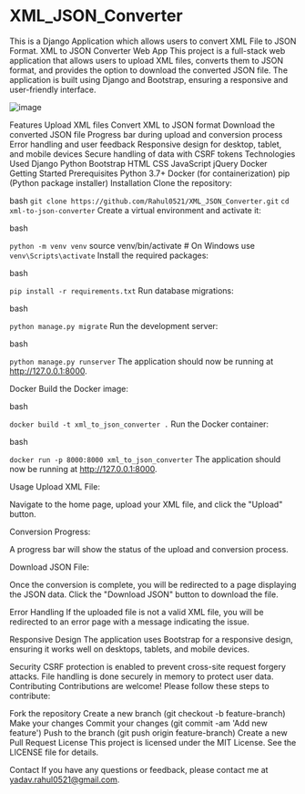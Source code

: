 # XML_JSON_Converter
This is a Django Application which allows users to convert XML File to JSON Format.
XML to JSON Converter Web App
This project is a full-stack web application that allows users to upload XML files, converts them to JSON format, and provides the option to download the converted JSON file. The application is built using Django and Bootstrap, ensuring a responsive and user-friendly interface.

![image](https://github.com/Rahul0521/XML_JSON_Converter/assets/38578247/380b388c-750d-4a70-a93c-431987e66b21)

Features
Upload XML files
Convert XML to JSON format
Download the converted JSON file
Progress bar during upload and conversion process
Error handling and user feedback
Responsive design for desktop, tablet, and mobile devices
Secure handling of data with CSRF tokens
Technologies Used
Django
Python
Bootstrap
HTML
CSS
JavaScript
jQuery
Docker
Getting Started
Prerequisites
Python 3.7+
Docker (for containerization)
pip (Python package installer)
Installation
Clone the repository:

bash
```git clone https://github.com/Rahul0521/XML_JSON_Converter.git```
```cd xml-to-json-converter```
Create a virtual environment and activate it:

bash

```python -m venv venv```
source venv/bin/activate  # On Windows use `venv\Scripts\activate`
Install the required packages:

bash

```pip install -r requirements.txt```
Run database migrations:

bash

```python manage.py migrate```
Run the development server:

bash

```python manage.py runserver```
The application should now be running at http://127.0.0.1:8000.

Docker
Build the Docker image:

bash

```docker build -t xml_to_json_converter .```
Run the Docker container:

bash

```docker run -p 8000:8000 xml_to_json_converter```
The application should now be running at http://127.0.0.1:8000.

Usage
Upload XML File:

Navigate to the home page, upload your XML file, and click the "Upload" button.

Conversion Progress:

A progress bar will show the status of the upload and conversion process.

Download JSON File:

Once the conversion is complete, you will be redirected to a page displaying the JSON data. Click the "Download JSON" button to download the file.

Error Handling
If the uploaded file is not a valid XML file, you will be redirected to an error page with a message indicating the issue.

Responsive Design
The application uses Bootstrap for a responsive design, ensuring it works well on desktops, tablets, and mobile devices.

Security
CSRF protection is enabled to prevent cross-site request forgery attacks.
File handling is done securely in memory to protect user data.
Contributing
Contributions are welcome! Please follow these steps to contribute:

Fork the repository
Create a new branch (git checkout -b feature-branch)
Make your changes
Commit your changes (git commit -am 'Add new feature')
Push to the branch (git push origin feature-branch)
Create a new Pull Request
License
This project is licensed under the MIT License. See the LICENSE file for details.

Contact
If you have any questions or feedback, please contact me at yadav.rahul0521@gmail.com.

